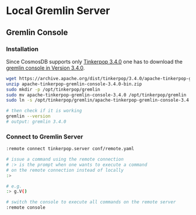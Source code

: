 # Local Gremlin Server

## Gremlin Console

### Installation

Since CosmosDB supports only [Tinkerpop 3.4.0](https://tinkerpop.apache.org/docs/3.4.0) one has to download the [gremlin console in Version 3.4.0](https://archive.apache.org/dist/tinkerpop/3.4.0/apache-tinkerpop-gremlin-console-3.4.0-bin.zip).

```bash
wget https://archive.apache.org/dist/tinkerpop/3.4.0/apache-tinkerpop-gremlin-console-3.4.0-bin.zip
unzip apache-tinkerpop-gremlin-console-3.4.0-bin.zip
sudo mkdir -p /opt/tinkerpop/gremlin
sudo mv apache-tinkerpop-gremlin-console-3.4.0 /opt/tinkerpop/gremlin
sudo ln -s /opt/tinkerpop/gremlin/apache-tinkerpop-gremlin-console-3.4.0/bin/gremlin.sh /usr/bin/gremlin

# then check if it is working
gremlin --version
# output: gremlin 3.4.0
```

### Connect to Gremlin Server

```bash
:remote connect tinkerpop.server conf/remote.yaml

# issue a command using the remote connection
# :> is the prompt when one wants to execute a command
# on the remote connection instead of locally
:>

# e.g.
:> g.V()

# switch the console to execute all commands on the remote server
:remote console
```
